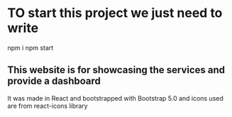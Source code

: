 # TO start this project we just need to write

npm i
npm start

## This website is for showcasing the services and provide a dashboard

It was made in React and bootstrapped with Bootstrap 5.0 and icons used are from react-icons library
